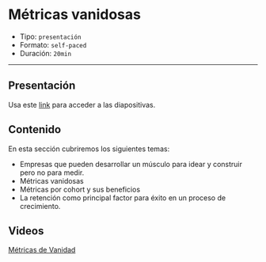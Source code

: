 # Métricas vanidosas

* Tipo: `presentación`
* Formato: `self-paced`
* Duración: `20min`

***

## Presentación
Usa este [link](https://docs.google.com/presentation/d/1ZYSGn2sNCxq2HhcAYOQhnxHsP8sIN-Pc_lYjGyYzsEk/edit#slide=id.g388f398c42_0_173) para acceder a las diapositivas.

## Contenido
En esta sección cubriremos los siguientes temas:

* Empresas que pueden desarrollar un músculo para idear y construir pero no para medir.
* Métricas vanidosas
* Métricas por cohort y sus beneficios
* La retención como principal factor para éxito en un proceso de crecimiento.

## Videos
[Métricas de Vanidad](https://www.useloom.com/share/93c7745cdd1f4120bf1430696208960b)
